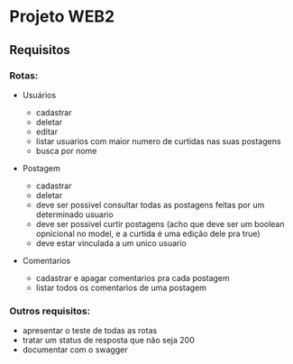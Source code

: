 # Projeto WEB2 

## Requisitos

### Rotas:
- Usuários
    - cadastrar
    - deletar
    - editar
    - listar usuarios com maior numero de curtidas nas suas postagens
    - busca por nome

- Postagem
    - cadastrar
    - deletar
    * deve ser possivel consultar todas as postagens feitas por um determinado usuario
    * deve ser possivel curtir postagens (acho que deve ser um boolean opnicional no model, e a curtida é uma edição dele pra true)
    * deve estar vinculada a um unico usuario

- Comentarios
    - cadastrar e apagar comentarios pra cada postagem
    - listar todos os comentarios de uma postagem

### Outros requisitos:
- apresentar o teste de todas as rotas
- tratar um status de resposta que não seja 200
- documentar com o swagger